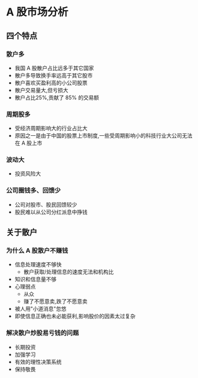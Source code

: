 # A 股市场分析

## 四个特点
### 散户多
- 我国 A 股散户占比远多于其它国家
- 散户多导致换手率远高于其它股市
- 散户喜欢买盈利高的小公司股票
- 散户交易量大,但亏损大
- 散户占比25%,贡献了 85% 的交易额
### 周期股多
- 受经济周期影响大的行业占比大
- 原因之一是由于中国的股票上市制度,一些受周期影响小的科技行业大公司无法在 A 股上市
### 波动大
- 投资风险大
### 公司圈钱多、回馈少
- 公司对股市、股民回馈较少
- 股民难以从公司分红派息中挣钱


## 关于散户
### 为什么 A 股散户不赚钱
- 信息处理速度不够快
  - 散户获取/处理信息的速度无法和机构比
- 知识和信息量不够
- 心理弱点
  - 从众
  - 赚了不愿意卖,跌了不愿意卖
- 被人用"小道消息"忽悠
- 即使信息正确也未必能获利,影响股价的因素太过复杂

### 解决散户炒股易亏钱的问题
- 长期投资
- 加强学习
- 有效的理性决策系统
- 保持敬畏
